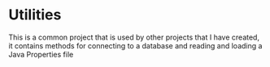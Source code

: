 Utilities
=========

This is a common project that is used by other projects that I have created, it contains methods for connecting to a database and reading and loading a Java Properties file
